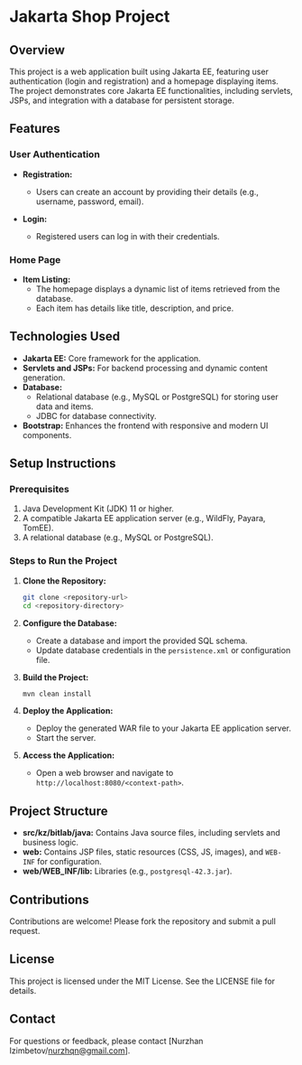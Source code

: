 # Jakarta Shop Project

## Overview
This project is a web application built using Jakarta EE, featuring user authentication (login and registration) and a homepage displaying items. The project demonstrates core Jakarta EE functionalities, including servlets, JSPs, and integration with a database for persistent storage.

## Features

### User Authentication
- **Registration:**
  - Users can create an account by providing their details (e.g., username, password, email).

- **Login:**
  - Registered users can log in with their credentials.

### Home Page
- **Item Listing:**
  - The homepage displays a dynamic list of items retrieved from the database.
  - Each item has details like title, description, and price.

## Technologies Used
- **Jakarta EE:** Core framework for the application.
- **Servlets and JSPs:** For backend processing and dynamic content generation.
- **Database:**
  - Relational database (e.g., MySQL or PostgreSQL) for storing user data and items.
  - JDBC for database connectivity.
- **Bootstrap:** Enhances the frontend with responsive and modern UI components.

## Setup Instructions

### Prerequisites
1. Java Development Kit (JDK) 11 or higher.
2. A compatible Jakarta EE application server (e.g., WildFly, Payara, TomEE).
3. A relational database (e.g., MySQL or PostgreSQL).

### Steps to Run the Project
1. **Clone the Repository:**
   ```bash
   git clone <repository-url>
   cd <repository-directory>
   ```

2. **Configure the Database:**
   - Create a database and import the provided SQL schema.
   - Update database credentials in the `persistence.xml` or configuration file.

3. **Build the Project:**
   ```bash
   mvn clean install
   ```

4. **Deploy the Application:**
   - Deploy the generated WAR file to your Jakarta EE application server.
   - Start the server.

5. **Access the Application:**
   - Open a web browser and navigate to `http://localhost:8080/<context-path>`.

## Project Structure
- **src/kz/bitlab/java:** Contains Java source files, including servlets and business logic.
- **web:** Contains JSP files, static resources (CSS, JS, images), and `WEB-INF` for configuration.
- **web/WEB_INF/lib:** Libraries (e.g., `postgresql-42.3.jar`).

## Contributions
Contributions are welcome! Please fork the repository and submit a pull request.

## License
This project is licensed under the MIT License. See the LICENSE file for details.

## Contact
For questions or feedback, please contact [Nurzhan Izimbetov/nurzhqn@gmail.com].
